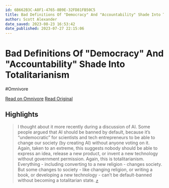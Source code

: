 ```yaml
---
id: 6B662B3C-A8F1-4765-8B9E-32FD81FB50C5
title: Bad Definitions Of "Democracy" And "Accountability" Shade Into Totalitarianism
author: Scott Alexander
date_saved: 2023-08-23 16:53:42
date_published: 2023-07-27 22:15:06
---
```


# Bad Definitions Of "Democracy" And "Accountability" Shade Into Totalitarianism
#Omnivore

[Read on Omnivore](https://omnivore.app/me/https-link-sbstck-com-redirect-5839-d-891-0-ef-0-4-dd-9-a-3-c-2--18a242c5042)
[Read Original](https://link.sbstck.com/redirect/5839d891-0ef0-4dd9-a3c2-b217dd304d7b?j=eyJ1IjoiMmRhb2g5In0.wNQVXQHZPXVUS1Y9mudnycQLeZdn6NlNz8QmOlkqvQQ)

## Highlights

> I thought about it more recently during a discussion of AI. Some people argued that AI should be banned by default, because it’s “undemocratic” for scientists and tech entrepreneurs to be able to change our society (by creating AI) without anyone voting on it. Again, taken to an extreme, this suggests nobody should be able to express an idea, release a new product, or invent a new technology without government permission. Again, this is totalitarianism. Everything - including converting to a new religion - changes society. But some changes to society - like changing religion, or writing a book, or developing a new technology - can’t be default-banned without becoming a totalitarian state. [⤴️](https://omnivore.app/me/https-link-sbstck-com-redirect-5839-d-891-0-ef-0-4-dd-9-a-3-c-2--18a242c5042#a11ed7d1-676c-4a3c-a98e-824b867172ce) 

